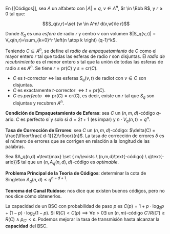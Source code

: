 En [[Códigos]], sea $A$ un alfabeto con $|A|=q$, $v \in A^n$, $r \in \Bbb R$, y $r \ge 0$ tal que:

$$S_q(v,r)=\set {w \in A^n/ d(v,w)\le r}$$

Donde $S_q$ es una _esfera_ de radio $r$ y centro $v$ con volumen $|S_q(v,r)| = V_q(n,r)=\sum_{k=0}^r \left(n \atop k \right) (q-1)^k$.

Teniendo $C \subseteq A^n$, se define el _radio de empaquetamiento_ de $C$ como el mayor entero $r$ tal que todas las esferas de radio $r$ son disjuntas. El _radio de recubrimiento_ es el menor entero $s$ tal que la unión de todas las esferas de radio $s$ es $A^n$. Se tiene $r=\text{pr}(C)$ y $s = \text{cr}(C)$.

- $C$ es $t$-corrector $\iff$ las esferas $S_q(v,t)$ de radio$t$ con $v \in C$ son disjuntas.
- $C$ es exactamente $t$-corrector $\iff t=\text{pr}(C)$.
- $C$ es _perfecto_ $\iff \text{pr}(C) = \text{cr}(C)$, es decir, existe un $r$ tal que $S_q$ son disjuntas y recubren $A^n$.

**Condición de Empaquetamiento de Esferas**: sea $C$ un $(n,m,d)$-código $q$-ario. $C$ es perfecto sí y solo si $d=2t+1$ (es impar) y $n \cdot V_q(n,t)=q^n$.

**Tasa de Corrección de Errores**: sea $C$ un $(n,m,d)$-código: $\delta(C) = \frac{\lfloor\frac{ d-1}{2}\rfloor}{n}$. La tasa de corrección de errores $\delta$ es el número de errores que se corrigen en relación a la longitud de las palabras.

Sea $A_q(n,d) =\text{max} \set { m/\exists \ (n,m,d)\text{-código} \ q\text{-ario}}$ tal que un $(n, A_q(n,d), d)$-código es _optimable_.

**Problema Principal de la Teoría de Códigos**: determinar la cota de Singleton $A_q(n,d) \le q^{n-d+1}$.

**Teorema del Canal Ruidoso**: nos dice que existen buenos códigos, pero no nos dice cómo obtenerlos.

La capacidad de un BSC con probabilidad de paso $p$ es $C(p) = 1 + p \cdot \log_2 p + (1-p) \cdot \log_2 (1-p)$. Si $R(C) \lt C(p) \implies \forall \varepsilon \gt 0 \exists$ un $(n,m)$-código $C' / R(C')\ge R(C) \ \land \ p_{C'} \lt \varepsilon$. Podemos mejorar la tasa de transmisión hasta alcanzar la **capacidad** del BSC.
